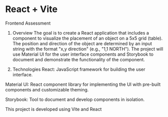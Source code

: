 # React + Vite

Frontend Assessment

1. Overview
The goal is to create a React application that includes a component to visualize the placement of an object on a 5x5 grid (table). The position and direction of the object are determined by an input string with the format "x,y direction" (e.g., "1,1 NORTH"). The project will use Material UI for the user interface components and Storybook to document and demonstrate the functionality of the component.

2. Technologies
React: JavaScript framework for building the user interface.

Material UI: React component library for implementing the UI with pre-built components and customizable theming.

Storybook: Tool to document and develop components in isolation.

This project is developed using Vite and React
